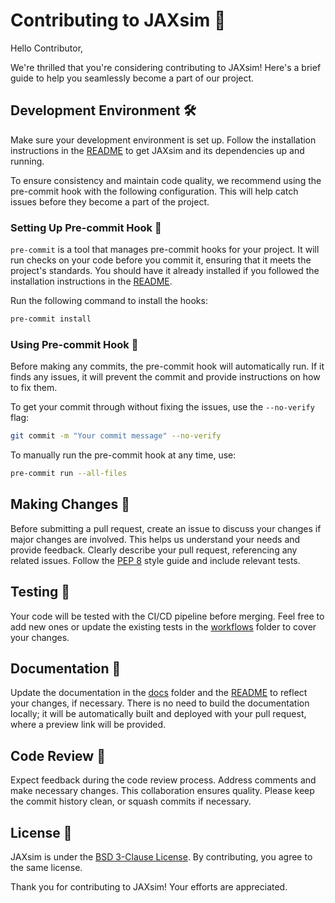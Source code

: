 # Contributing to JAXsim :rocket:

Hello Contributor,

We're thrilled that you're considering contributing to JAXsim!
Here's a brief guide to help you seamlessly become a part of our project.

## Development Environment :hammer_and_wrench:

Make sure your development environment is set up.
Follow the installation instructions in the [README](./README.md) to get JAXsim and its dependencies up and running.

To ensure consistency and maintain code quality, we recommend using the pre-commit hook with the following configuration.
This will help catch issues before they become a part of the project.

### Setting Up Pre-commit Hook :fishing_pole_and_fish:

`pre-commit` is a tool that manages pre-commit hooks for your project.
It will run checks on your code before you commit it, ensuring that it meets the project's standards.
You should have it already installed if you followed the installation instructions in the [README](./README.md).

Run the following command to install the hooks:

```bash
pre-commit install
```

### Using Pre-commit Hook :vertical_traffic_light:

Before making any commits, the pre-commit hook will automatically run.
If it finds any issues, it will prevent the commit and provide instructions on how to fix them.

To get your commit through without fixing the issues, use the `--no-verify` flag:

```bash
git commit -m "Your commit message" --no-verify
```

To manually run the pre-commit hook at any time, use:

```bash
pre-commit run --all-files
```

## Making Changes :construction:

Before submitting a pull request, create an issue to discuss your changes if major changes are involved.
This helps us understand your needs and provide feedback.
Clearly describe your pull request, referencing any related issues.
Follow the [PEP 8](https://peps.python.org/pep-0008/) style guide and include relevant tests.

## Testing :test_tube:

Your code will be tested with the CI/CD pipeline before merging.
Feel free to add new ones or update the existing tests in the [workflows](./.github/workflows) folder to cover your changes.

## Documentation :book:

Update the documentation in the [docs](./docs) folder and the [README](./README.md) to reflect your changes, if necessary.
There is no need to build the documentation locally; it will be automatically built and deployed with your pull request, where a preview link will be provided.

## Code Review :eyes:

Expect feedback during the code review process.
Address comments and make necessary changes.
This collaboration ensures quality.
Please keep the commit history clean, or squash commits if necessary.

## License :scroll:

JAXsim is under the [BSD 3-Clause License](./LICENSE).
By contributing, you agree to the same license.

Thank you for contributing to JAXsim! Your efforts are appreciated.
